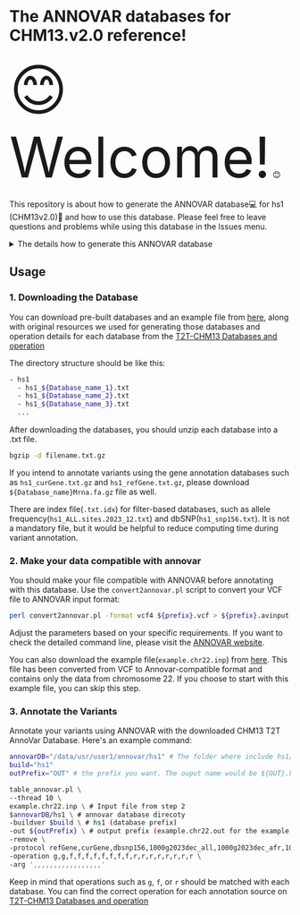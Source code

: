 # The ANNOVAR databases for CHM13.v2.0 reference! 

<span style="font-size: 100px;"> 😊 Welcome!</span> 😊 <br />

This repository is about how to generate the ANNOVAR database💻 for hs1 (CHM13v2.0)🧬 and how to use this database. Please feel free to leave questions and problems while using this database in the Issues menu.

<details>
<summary>The details how to generate this ANNOVAR database</summary>  
<br />
The original files were listed below with the names of ANNOVAR databases, and the formats were transformed to match those of the ANNOVAR databases.<br />
If the original files are based on GRCh38 or another reference other than CHM13v2.0, the files will need to be liftovered to CHM13 using crossmap. The chain file can be downloaded from the [CHM13 GitHub page](https://s3-us-west-2.amazonaws.com/human-pangenomics/T2T/CHM13/assemblies/chain/v1_nflo/grch38-chm13v2.chain)<br />

## \[ Genome-based DB \]  
`hs1_refGene.txt`: [ANNOVAR homepage](http://www.openbioinformatics.org/annovar/download/hs1_refGene.txt.gz)<br />
`hs1_curGene.txt`: [CHM13 github](https://s3-us-west-2.amazonaws.com/human-pangenomics/T2T/CHM13/assemblies/annotation/chm13v2.0_RefSeq_Liftoff_v5.1.gff3.gz) - This contains curated annotations of the ampliconic genes on the Y chromosome, correcting annotation errors in GENCODEv35 CAT/Liftoff and RefSeqv110 annotation.<br />
* If the original file was formatted in GFF, I transformed it to GTF and then used [gtfToGenePred](https://bioconda.github.io/recipes/ucsc-gtftogenepred/README.html) to convert it into GenePred format.<br />
* The gene annotation databases in ANNOVAR website used to come with ${prefix}Mrna.fa. This files were generated using [`retrieve_seq_from_fasta.pl`](https://github.com/ronammar/Awesomeomics/raw/master/data/annovar_annotations/annovar/retrieve_seq_from_fasta.pl) script.<br />
  ```
  retrieve_seq_from_fasta.pl --format refGene --seqfile chm13v2.0.fa hs1_refGene.txt --out hs1_refGeneMrna.fa
  ```

* format(hs1_curGene.txt): <br />
  ```
     1  XR_002958507.2  chr1    -       6046    13941   13941   13941   4       6046,12077,13444,13679, 6420,12982,13579,13941, 0       LOC124900618    none    none    -1,-1,-1,>
     2  XR_007068557.1_1        chr1    +       15079   21429   21429   21429   2       15079,20565,    15564,21429,    0       LOC124905335_1  none    none    -1,-1,
     3  XM_047436352.1  chr1    -       20528   37628   20949   37628   5       20528,28446,34957,36085,37442,  21087,28626,35059,37081,37628,  0       LOC112268260    incmpl  i>
     4  NR_125957.1     chr1    -       52978   54612   54612   54612   3       52978,53559,54521,      53422,53826,54612,      0       LOC101928626    none    none    -1,-1,-1,
     5  NM_001005221.2  chr1    -       111939  112877  111939  112877  1       111939, 112877, 0       OR4F29  incmpl  incmpl  0,
     6  XR_001743907.1_1        chr1    -       115045  117120  117120  117120  2       115045,116798,  115300,117120,  0       LOC107986552_1  none    none    -1,-1,
  ```

## \[ Filter-based DB \]  
`hs1_dbsnp156.txt`: [NCBI DBsnp ftp server](https://ftp.ncbi.nih.gov/snp/latest_release/VCF/GCF_000001405.40.gz)<br />
`hs1_gwas_20231207.txt`: [GWAS Catalog](https://www.ebi.ac.uk/gwas/docs/file-downloads) v1.0-associations_e110_r2023-12-07<br />
`hs1_clinvar_20231217.txt`: [CHM13 github](https://s3-us-west-2.amazonaws.com/human-pangenomics/T2T/CHM13/assemblies/annotation/liftover/chm13v2.0_ClinVar20220313.vcf.gz)<br />
`hs1_${population}.sites.2023_12.txt`: [CHM13 github](https://s3-us-west-2.amazonaws.com/human-pangenomics/index.html?prefix=T2T/CHM13/assemblies/variants/1000_Genomes_Project/chm13v2.0/)<br /> - 1KGP allele frequency recalled on T2T-CHM13v2.0. Now available for all chromosomes, for the entire 3,202 samples or the unrelated 2504 samples. (popultation : ALL, AFR, AMR, EAS, EUR, and SAS)

* format(hs1_ALL.sites.2023_12.txt) :<br />
  ```
  chr1    131     A       C       0.00278552
  chr1    131     A       T       0.00278552
  chr1    878     A       AACCCTAACCCTCACCCTCACCCTCACCCTCACCCTCACCCTCACCCTC       0.00019976
  chr1    884     AACCCTCACCCTCACCCTCACCCTCACCCTCACCCTCACCCTCACCCTCACCCTCACCCTCACCCTCACCCTCACCCTCACCCTCACCCTCACCCTCACCCTCACCCTCACCCTCACCCTCACCCTC A       0.00020136
  ```
  
## \[ Region-based DB \]   
`hs1_cenSat.txt`: [CHM13 github](https://s3-us-west-2.amazonaws.com/human-pangenomics/T2T/CHM13/assemblies/annotation/chm13v2.0_censat_v2.1.bed) - A more comprehensive centromere/satellite repeat annotation.<br />
`hs1_nonSyntenic.txt`: [CHM13 github](https://s3-us-west-2.amazonaws.com/human-pangenomics/T2T/CHM13/assemblies/chain/v1_nflo/chm13v2-unique_to_hg38.bed) - Regions non-syntenic (unique) compared to GRCh38.<br />
`hs1_hg38_issues.txt`: (CHM13v1 publication)[https://s3-us-west-2.amazonaws.com/human-pangenomics/index.html?prefix=T2T/CHM13/publications/Nurk_2021/fig1/]<br />
`hs1_sraccess.txt`: [CHM13 github](https://s3-us-west-2.amazonaws.com/human-pangenomics/T2T/CHM13/assemblies/annotation/accessibility/combined_mask.bed.gz) - short read accessible regions on CHM13 <br />
`hs1_sraccess_hg38.txt`: [CHM13 amazon download server](https://s3-us-west-2.amazonaws.com/human-pangenomics/index.html?prefix=T2T/CHM13/assemblies/annotation/accessibility/) short read accessible regions on GRCh38 reference then, liftovered to CHM13 <br />
`hs1_sraccess_hs1Only.txt`: short read accessible regions only in CHM13, not in GRCh38 <br />

* format(hs1_cenSat.txt) :
  ```
  1       chr1    116796047       121405145       ct_1_1(p_arm)   100     .       116796047       121405145       224,224,224
  1       chr1    121405145       121406286       censat_1_1(rnd-6_family-4384)   100     .       121405145       121406286       0,204,204
  1       chr1    121406286       121619169       ct_1_2  100     .       121406286       121619169       224,224,224
  1       chr1    121619169       121625213       hor_1_1(S3C1H2-A,B,C)   100     .       121619169       121625213       255,146,0
  1       chr1    121625213       121667941       hor_1_2(S3C1H2-A,B)     100     .       121625213       121667941       255,146,0
  1       chr1    121667941       121788213       hor_1_3(S3C1H2-B)       100     .       121667941       121788213       255,146,0
  1       chr1    121788213       121790362       ct_1_3  100     .       121788213       121790362       224,224,224
  ```


</details>


## Usage

### 1. Downloading the Database

You can download pre-built databases and an example file from [here](https://s3-us-west-2.amazonaws.com/human-pangenomics/index.html?prefix=T2T/CHM13/assemblies/annotation/annovar/), along with original resources we used for generating those databases and operation details for each database from the [T2T-CHM13 Databases and operation](https://docs.google.com/spreadsheets/d/1sgjmGLLbXAZpyNiSUbxiEa1hJEVDxuOqL1yAmpDV5BA/edit?usp=sharing)

The directory structure should be like this:
```bash
- hs1
  - hs1_${Database_name_1}.txt
  - hs1_${Database_name_2}.txt
  - hs1_${Database_name_3}.txt
  ...
```

After downloading the databases, you should unzip each database into a .txt file.
```bash
bgzip -d filename.txt.gz
```

If you intend to annotate variants using the gene annotation databases such as `hs1_curGene.txt.gz` and `hs1_refGene.txt.gz`, please download `${Database_name}Mrna.fa.gz` file as well.

There are index file(`.txt.idx`) for filter-based databases, such as allele frequency(`hs1_ALL.sites.2023_12.txt`) and dbSNP(`hs1_snp156.txt`).  It is not a mandatory file, but it would be helpful to reduce computing time during variant annotation.

### 2. Make your data compatible with annovar

You should make your file compatible with ANNOVAR before annotating with this database. Use the `convert2annovar.pl` script to convert your VCF file to ANNOVAR input format:

```bash
perl convert2annovar.pl -format vcf4 ${prefix}.vcf > ${prefix}.avinput
```
Adjust the parameters based on your specific requirements. If you want to check the detailed command line, please visit the [ANNOVAR website](https://annovar.openbioinformatics.org/en/latest/).

You can also download the example file(`example.chr22.inp`) from [here](https://s3-us-west-2.amazonaws.com/human-pangenomics/index.html?prefix=T2T/CHM13/assemblies/annotation/annovar/). This file has been converted from VCF to Annovar-compatible format and contains only the data from chromosome 22. If you choose to start with this example file, you can skip this step.

### 3. Annotate the Variants
Annotate your variants using ANNOVAR with the downloaded CHM13 T2T AnnoVar Database. Here's an example command:

```bash
annovarDB="/data/usr/user1/annovar/hs1" # The folder where include hs1/ folder
build="hs1"
outPrefix="OUT" # the prefix you want. The ouput name would be ${OUT}.hs1_multianno.txt

table_annovar.pl \
--thread 10 \ 
example.chr22.inp \ # Input file from step 2
$annovarDB/hs1 \ # annovar database direcoty
-buildver $build \ # hs1 (database prefix)
-out ${outPrefix} \ # output prefix (example.chr22.out for the example output)
-remove \
-protocol refGene,curGene,dbsnp156,1000g2023dec_all,1000g2023dec_afr,1000g2023dec_amr,1000g2023dec_eas,1000g2023dec_eur,1000g2023dec_sas,clinvar_20231217,gwas_20231207,nonSyntenic,hg38_issues,feat,cenSat,sraccess,sraccess_hg38,sraccess_hs1Only \
-operation g,g,f,f,f,f,f,f,f,f,r,r,r,r,r,r,r,r \
-arg ',,,,,,,,,,,,,,,,,'
```

Keep in mind that operations such as `g`, `f`, or `r` should be matched with each database. You can find the correct operation for each annotation source on [T2T-CHM13 Databases and operation](https://docs.google.com/spreadsheets/d/1sgjmGLLbXAZpyNiSUbxiEa1hJEVDxuOqL1yAmpDV5BA/edit?usp=sharing)

